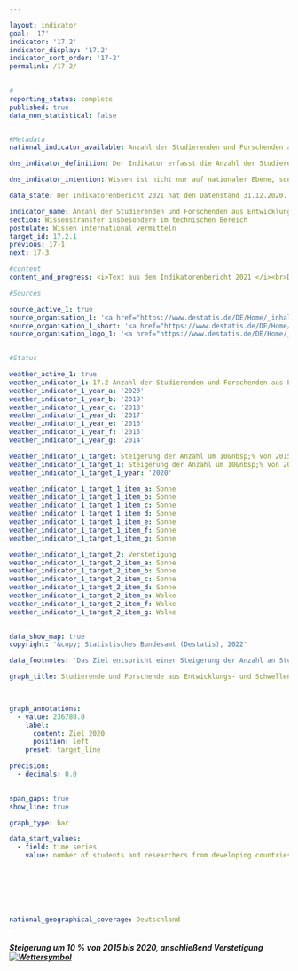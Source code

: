 ```yaml
---

layout: indicator    
goal: '17'    
indicator: '17.2'    
indicator_display: '17.2'    
indicator_sort_order: '17-2'    
permalink: /17-2/    
    

#
reporting_status: complete    
published: true    
data_non_statistical: false    


#Metadata    
national_indicator_available: Anzahl der Studierenden und Forschenden aus Entwicklungsländern sowie LDCs pro Jahr    

dns_indicator_definition: Der Indikator erfasst die Anzahl der Studierenden und Forschenden aus Entwicklungs- und Schwellenländern pro Jahr beziehungsweise Semester. Hierbei wird die Anzahl der Studierenden und Forschenden aus den am wenigsten entwickelten Ländern (Least Developed Countries, LDCs) gesondert ausgewiesen.    

dns_indicator_intention: Wissen ist nicht nur auf nationaler Ebene, sondern auch im globalen Maßstab ein zentraler Treiber nachhaltiger Entwicklung. Die Stärkung des internationalen Wissensaustauschs durch Deutschland ist hierfür eine wichtige Maßnahme. Ziel der Bundesregierung ist es deshalb, die Summe der Studierenden und Forschenden aus Entwicklungs- und Schwellenländern von 2015 bis 2020 um 10&nbsp;% zu steigern und die Anzahl anschließend zu verstetigen.    

data_state: Der Indikatorenbericht 2021 hat den Datenstand 31.12.2020. Die Daten auf der DNS-Online Plattform werden regelmäßig aktualisiert, sodass online aktuellere Daten verfügbar sein können als im Indikatorenbericht 2021 veröffentlicht.    

indicator_name: Anzahl der Studierenden und Forschenden aus Entwicklungsländern sowie LDCs pro Jahr    
section: Wissenstransfer insbesondere im technischen Bereich    
postulate: Wissen international vermitteln    
target_id: 17.2.1    
previous: 17-1    
next: 17-3    

#content     
content_and_progress: <i>Text aus dem Indikatorenbericht 2021 </i><br>Datengrundlage des Indikators ist sowohl die Studierendenstatistik als auch die Statistik des Hochschulpersonals des Statistischen Bundesamtes. Beides sind Vollerhebungen auf der Basis der Verwaltungsdaten der Hochschulen. Der Indikator umfasst die Studierenden im Wintersemester des jeweiligen Jahres. Die Hochschulen greifen dafür zum Erhebungsstichtag die für die Statistik erforderlichen Daten aus ihrem Verwaltungsprogramm ab. Die Forschenden werden zum Stichtag 1. Dezember erhoben. Unter Forschenden wird hierbei das haupt- und nebenberufliche wissenschaftliche Personal an deutschen Hochschulen (ohne studentische Hilfskräfte) verstanden. Promotionsstudierende, die als Studierende an einer Hochschule immatrikuliert sind und zugleich als wissenschaftliches Personal arbeiten, können zu Doppelzählungen im Indikator führen.<br>Die Gesamtzahl aller Studierenden und Forschenden aus Entwicklungs- und Schwellenländern an deutschen Hochschulen im Jahr 2019 betrug rund 285 Tausend. Mit 92,7&nbsp;% machten dabei die Studierenden den weitaus größeren Anteil am Wert des Indikators aus.<br>Im Wintersemester 2019/20 waren 264 555 Studierende aus Entwicklungs- und Schwellenländern an deutschen Hochschulen immatrikuliert. Das entspricht 9&nbsp;% aller Immatrikulierten. Die Anzahl der Studierenden aus Entwicklungs- und Schwellenländern ist seit 2005 (134 462 Studierende) stetig gestiegen – nur im Jahr 2007 gab es einen Rückgang. Der Anstieg im Wintersemester 2019/20 im Vergleich zum Vorjahr (rund 250 Tausend Studierende im Wintersemester 2018/19) lag bei 6,6&nbsp;%. Im Wintersemester 2019/20 kamen 13 067 Studierende aus LDCs und somit 13,4&nbsp;% mehr als im Vorjahr.<br>Von den Studierenden aus Entwicklungs- und Schwellenländern kamen 44 490 aus China, 38 902 aus der Türkei sowie 25 149 Studierende aus Indien. Insgesamt waren 42,0&nbsp;% davon Studentinnen. Während aus den europäischen Entwicklungs- und Schwellenländern mit 54,0&nbsp;% Studentinnen etwa gleich viele Frauen und Männer in Deutschland studieren, kommen aus Ozeanien weniger als ein Viertel Studentinnen (23,5&nbsp;%). Unter den Studierenden aus LDCs betrug der Frauenanteil etwas mehr als ein Viertel (27,1&nbsp;%).<br>Im Jahr 2019 waren rund 21 Tausend Forscherinnen und Forscher aus Entwicklungs- und Schwellenländern Teil des wissenschaftlichen Personals an deutschen Hochschulen. Damit machten diese einen Anteil von 5,1&nbsp;% am gesamten wissenschaftlichen Personal an deutschen Hochschulen aus. Der Anteil von Forschenden aus Entwicklungs- und Schwellenländern ist damit deutlich geringer als der Anteil unter den Studierenden. Im Vergleich zum Vorjahr ist ihre Anzahl um 9,3&nbsp;% gestiegen, seit 2005 hat sie sich mehr als verdreifacht. 681 Forschende kamen im Jahr 2019 aus LDCs (0,2&nbsp;% des gesamten wissenschaftlichen Personals). Im Vorjahr waren es 687 Forschende. Die Anzahl hat sich somit geringfügig verringert.<br>Das angestrebte Ziel, die Summe der Studierenden und Forschenden aus Entwicklungs- und Schwellenländern um 10&nbsp;% gegenüber dem Jahr 2015 (215 Tausend) zu steigern, wurde bereits im Jahr 2017 erreicht.    

#Sources    

source_active_1: true
source_organisation_1: '<a href="https://www.destatis.de/DE/Home/_inhalt.html">Statistisches Bundesamt</a>'
source_organisation_1_short: '<a href="https://www.destatis.de/DE/Home/_inhalt.html">Statistisches Bundesamt (Destatis)</a>'
source_organisation_logo_1: '<a href="https://www.destatis.de/DE/Home/_inhalt.html"><img src="https://g205sdgs.github.io/sdg-indicators/public/logos/destatis.png" alt="Statistisches Bundesamt" title=" Klicken Sie hier um zur Homepage der Organisation Statistisches Bundesamt zu gelangen." style="height:60px; width:148px; border: transparent"/></a>'
    

#Status    

weather_active_1: true
weather_indicator_1: 17.2 Anzahl der Studierenden und Forschenden aus Entwicklungsländern sowie LDCs pro Jahr
weather_indicator_1_year_a: '2020'
weather_indicator_1_year_b: '2019'
weather_indicator_1_year_c: '2018'
weather_indicator_1_year_d: '2017'
weather_indicator_1_year_e: '2016'
weather_indicator_1_year_f: '2015'
weather_indicator_1_year_g: '2014'

weather_indicator_1_target: Steigerung der Anzahl um 10&nbsp;% von 2015 bis 2020, anschließend Verstetigung
weather_indicator_1_target_1: Steigerung der Anzahl um 10&nbsp;% von 2015 bis 2020
weather_indicator_1_target_1_year: '2020'

weather_indicator_1_target_1_item_a: Sonne
weather_indicator_1_target_1_item_b: Sonne
weather_indicator_1_target_1_item_c: Sonne
weather_indicator_1_target_1_item_d: Sonne
weather_indicator_1_target_1_item_e: Sonne
weather_indicator_1_target_1_item_f: Sonne
weather_indicator_1_target_1_item_g: Sonne

weather_indicator_1_target_2: Verstetigung
weather_indicator_1_target_2_item_a: Sonne
weather_indicator_1_target_2_item_b: Sonne
weather_indicator_1_target_2_item_c: Sonne
weather_indicator_1_target_2_item_d: Sonne
weather_indicator_1_target_2_item_e: Wolke
weather_indicator_1_target_2_item_f: Wolke
weather_indicator_1_target_2_item_g: Wolke
    

data_show_map: true    
copyright: '&copy; Statistisches Bundesamt (Destatis), 2022'    

data_footnotes: 'Das Ziel entspricht einer Steigerung der Anzahl an Studierenden und Forschenden um 10&nbsp;% gegenüber 2015 in 2020.<br>• LDCs (Least Developed Countries): am wenigsten entwickelte Länder.<br>• Die Daten basieren auf einer Sonderauswertung.'    

graph_title: Studierende und Forschende aus Entwicklungs- und Schwellenländern in Deutschland    

    

graph_annotations:
  - value: 236780.0
    label:
      content: Ziel 2020
      position: left
    preset: target_line    

precision: 
  - decimals: 0.0
        

span_gaps: true    
show_line: true    

graph_type: bar    

data_start_values: 
  - field: time series
    value: number of students and researchers from developing countries and ldcs per year    

    

    

        

national_geographical_coverage: Deutschland    
---
```



<div>
  <div class="my-header">
    <h5>Steigerung um 10&nbsp;% von 2015 bis 2020, anschließend Verstetigung
      <a href="https://www.dnsUpgradeEnvironment.github.io/dns-indicators/status"><img src="https://g205sdgs.github.io/sdg-indicators/public/Wettersymbole/Sonne.png" title="Text will follow soon" alt="Wettersymbol"/>
      </a>
    </h5>
  </div>
  <div class="my-header-note">
  </div>
</div>